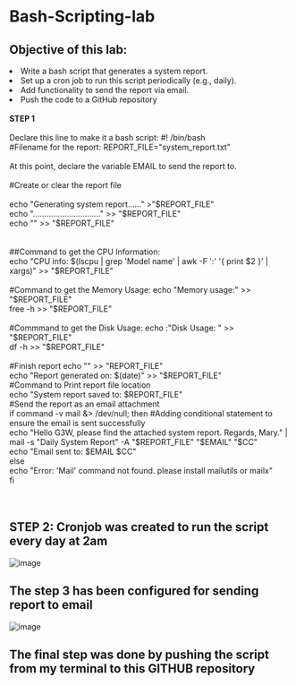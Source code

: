 # Bash-Scripting-lab
<H2>Objective of this lab:</H2>

<li>Write a bash script that generates a system report.
<li>Set up a cron job to run this script periodically (e.g., daily).
<li>Add functionality to send the report via email.
<li>Push the code to a GitHub repository
<br>
<br>
<b>STEP 1</b> 
<br>
<br>
Declare this line to make it a bash script: #! /bin/bash
<br>
#Filename for the report: REPORT_FILE="system_report.txt"
<br>
<br>
At this point, declare the variable EMAIL to send the report to.
<br>
<br>
#Create or clear the report file 
<br>
<br>
echo "Generating system report......" >"$REPORT_FILE"
<br> 
echo ".............................." >> "$REPORT_FILE"
<br>
echo "" >> "$REPORT_FILE"
<br>
<br>
<br>
##Command to get the CPU Information:
<br>
echo "CPU info: $(lscpu | grep 'Model name' | awk -F ':' '{ print $2 }' | xargs)" >> "$REPORT_FILE"
<br>
<br>
#Command to get the Memory Usage: echo "Memory usage:" >> "$REPORT_FILE" 
<br>
free -h >> "$REPORT_FILE"
<br>
<br>
#Commmand to get the Disk Usage: echo :"Disk Usage: " >> "$REPORT_FILE"
<br>df -h >> "$REPORT_FILE"
<br>
<br>
#Finish report
echo "" >> "REPORT_FILE"
<br>
echo "Report generated on: $(date)" >> "$REPORT_FILE"
<br>
#Command to Print report file location
<br>
echo "System report saved to: $REPORT_FILE"
<br>
#Send the report as an email attachment
<br>
if command -v mail &> /dev/null; then
#Adding conditional statement to ensure the email is sent successfully
<br>
echo "Hello G3W, please find the attached system report. Regards, Mary." | mail -s "Daily System Report" -A  "$REPORT_FILE" "$EMAIL" "$CC"
 <br>
 echo "Email sent to: $EMAIL $CC"
 <br>
else
 <br>
 echo "Error: 'Mail' command not found. please install mailutils or mailx"
 <br>
fi
<br>
<br>
<br>
<h2>STEP 2: Cronjob was created to run the script every day at 2am</h2>

![image](https://github.com/user-attachments/assets/1de8fce6-d6e3-41ee-b04b-51451ad1a1a1)

<h2>The step 3 has been configured for sending report to email</h2>

![image](https://github.com/user-attachments/assets/c78ce17c-118b-4238-ad3e-4075f160334f)


<h2>The final step was done by pushing the script from my terminal to this GITHUB repository</h2>

